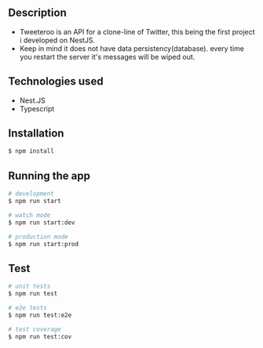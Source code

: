

## Description
- Tweeteroo is an API for a clone-line of Twitter, this being the first project i developed on NestJS.
- Keep in mind it does not have data persistency(database). every time you restart the server it's messages will be wiped out.



## Technologies used
- Nest.JS
- Typescript


## Installation

```bash
$ npm install
```

## Running the app

```bash
# development
$ npm run start

# watch mode
$ npm run start:dev

# production mode
$ npm run start:prod
```

## Test

```bash
# unit tests
$ npm run test

# e2e tests
$ npm run test:e2e

# test coverage
$ npm run test:cov
```


